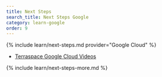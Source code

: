 ```yaml
---
title: Next Steps
search_title: Next Steps Google
category: learn-google
order: 9
---
```


{% include learn/next-steps.md provider="Google Cloud" %}
* [Terraspace Google Cloud Videos](https://learn.boltops.com/courses/terraspace-gcp/lessons/terraspace-getting-started-with-google-cloud)

{% include learn/next-steps-more.md %}
